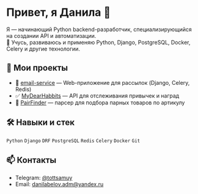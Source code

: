 # Привет, я Данила 👋

Я — начинающий Python backend-разработчик, специализирующийся на создании API и автоматизации.  
🧠 Учусь, развиваюсь и применяю Python, Django, PostgreSQL, Docker, Celery и другие технологии.

## 🚀 Мои проекты

- 🔄 [email-service](https://github.com/Fullesh/email-service) — Web-приложение для рассылок (Django, Celery, Redis)
- ✅ [MyDearHabbits](https://github.com/Fullesh/MyDearHabbits) — API для отслеживания привычек и наград
- 🛒 [PairFinder](https://github.com/Fullesh/PairFinder) — парсер для подбора парных товаров по артикулу

## 🛠 Навыки и стек
`Python` `Django` `DRF` `PostgreSQL` `Redis` `Celery` `Docker` `Git`

## 📫 Контакты
- Telegram: [@tottsamuy](https://t.me/tottsamuy)
- Email: danilabelov.adm@yandex.ru
